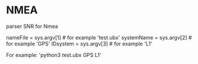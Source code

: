 # NMEA
parser SNR for Nmea

nameFile = sys.argv[1]  # for example 'test.ubx'
systemName = sys.argv[2]  # for example 'GPS'
IDsystem = sys.argv[3] # for example 'L1'

For example:
'python3 test.ubx GPS L1'
